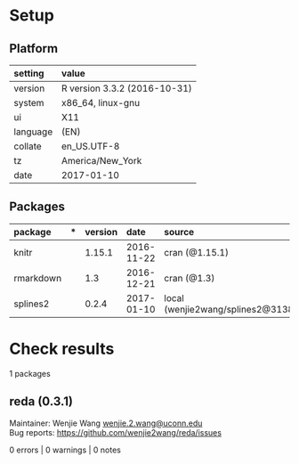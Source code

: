 # Setup

## Platform

|setting  |value                        |
|:--------|:----------------------------|
|version  |R version 3.3.2 (2016-10-31) |
|system   |x86_64, linux-gnu            |
|ui       |X11                          |
|language |(EN)                         |
|collate  |en_US.UTF-8                  |
|tz       |America/New_York             |
|date     |2017-01-10                   |

## Packages

|package   |*  |version |date       |source                               |
|:---------|:--|:-------|:----------|:------------------------------------|
|knitr     |   |1.15.1  |2016-11-22 |cran (@1.15.1)                       |
|rmarkdown |   |1.3     |2016-12-21 |cran (@1.3)                          |
|splines2  |   |0.2.4   |2017-01-10 |local (wenjie2wang/splines2@3138842) |

# Check results
1 packages

## reda (0.3.1)
Maintainer: Wenjie Wang <wenjie.2.wang@uconn.edu>  
Bug reports: https://github.com/wenjie2wang/reda/issues

0 errors | 0 warnings | 0 notes

